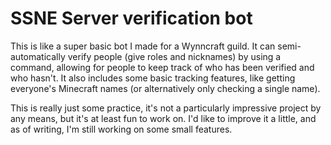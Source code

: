 # SSNE Server verification bot
This is like a super basic bot I made for a Wynncraft guild. It can semi-automatically verify people (give roles and nicknames) by using a command, allowing for people to keep track of who has been verified and who hasn't. It also includes some basic tracking features, like getting everyone's Minecraft names (or alternatively only checking a single name). 

This is really just some practice, it's not a particularly impressive project by any means, but it's at least fun to work on. I'd like to improve it a little, and as of writing, I'm still working on some small features.